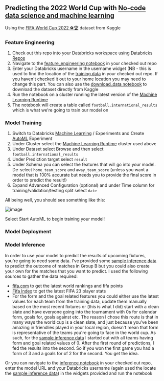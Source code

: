 ## Predicting the 2022 World Cup with [No-code data science and machine learning](https://www.databricks.com/product/no-code-ml)

Using the [FIFA World Cup 2022 ⚽️🏆](https://www.kaggle.com/datasets/brenda89/fifa-world-cup-2022) dataset from Kaggle

### Feature Engineering

1. Check out this repo into your Databricks workspace using [Databricks Repos](https://www.databricks.com/product/repos)
2. Navigate to the [feature_engineering notebook](notebooks/feature_engineering.py) in your checked out repo
3. Enter your Databricks username in the username widget (NB - this is used to find the location of the [training data](resources/international_matches.csv) in your checked out repo. If you haven't checked it out to your home location you may need to change this part. You can also use the [download_data notebook](notebooks/download_data.py) to download the dataset directly from Kaggle
4. Run the notebook on a cluster running the latest version of the [Machine Learning Runtime](https://www.databricks.com/product/machine-learning-runtime)
5. The notebook will create a table called ```football.international_results``` which is what we're going to train our model on

### Model Training

1. Switch to Databricks [Machine Learning](https://www.databricks.com/product/machine-learning) / Experiments and Create [AutoML](https://www.databricks.com/product/automl) Experiment
2. Under Cluster select the [Machine Learning Runtime](https://www.databricks.com/product/machine-learning-runtime) cluster used above
3. Under Dataset select Browse and then select ```football.international_results```
4. Under Prediction target select ```result```
5. Under Schema you can select the features that will go into your model. De-select ```home_team_score``` and ```away_team_score``` (unless you want a model that is 100% accurate but needs you to provide the final score in order to predict the result!)
6. Expand Advanced Configuration (optional) and under Time column for training/validation/testing split select ```date```

All being well, you should see something like this:

![image](https://user-images.githubusercontent.com/43955924/202459203-3820c3b8-cbd4-4721-9af6-f10500375302.png)

Select Start AutoML to begin training your model!

### Model Deployment



### Model Inference

In order to use your model to predict the results of upcoming fixtures, you're going to need some data. I've provided some [sample inference data](resources/group_b.json) to predict the outcome of matches in Group B but you could also create your own for the matches that you want to predict. I used the following sources to gather the data required:

* [fifa.com](https://www.fifa.com/fifa-world-ranking) to get the latest world rankings and fifa points
* [Fifa Index](https://www.fifaindex.com/) to get the latest FIFA 23 player stats
* For the form and the goal related features you could either use the latest values for each team from the training data, update them manually based on the most recent fixtures or (this is what I did) start with a clean slate and have everyone going into the tournament with 0s for calendar form, goals for, goals against etc. The reason I chose this route is that in many ways the world cup is a clean slate, and just because you've been amazing in friendlies played in your local region, doesn't mean that form is representative of the teams you're going to face in the world cup. As such, for the [sample inference data](resources/group_b.json) I started out with all teams having form and goal related values of 0. After the first round of predictions, I fed the results into the second. So if you won the first game you had a form of 3 and a goals for of 2 for the second. You get the idea.



Or you can navigate to the [inference notebook](notebooks/inference.py) in your checked out repo, enter the model URL and your Databricks username (again used the locate the [sample inference data](resources/group_b.json)) in the widgets provided and run the notebook
